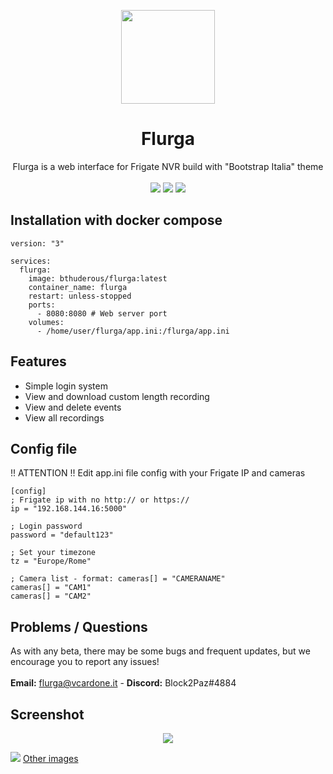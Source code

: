 <p align="center"><img width="150" src="https://raw.githubusercontent.com/Block2Paz/Flurga/main/public/img/favicon.ico"></p>
<h1 align="center">Flurga</h1>
<p align="center">Flurga is a web interface for Frigate NVR build with "Bootstrap Italia" theme<br><br><img src=https://img.shields.io/github/issues/Block2Paz/Flurga>  <img src=https://img.shields.io/github/license/Block2Paz/Flurga> <img src=https://img.shields.io/github/stars/Block2Paz/Flurga></p>

## Installation with docker compose
```
version: "3"

services:
  flurga:
    image: bthuderous/flurga:latest
    container_name: flurga
    restart: unless-stopped
    ports:
      - 8080:8080 # Web server port
    volumes:
      - /home/user/flurga/app.ini:/flurga/app.ini
```

## Features
- Simple login system
- View and download custom length recording
- View and delete events
- View all recordings

## Config file
!! ATTENTION !! Edit app.ini file config with your Frigate IP and cameras
```
[config]
; Frigate ip with no http:// or https://
ip = "192.168.144.16:5000"

; Login password
password = "default123"

; Set your timezone
tz = "Europe/Rome"

; Camera list - format: cameras[] = "CAMERANAME"
cameras[] = "CAM1"
cameras[] = "CAM2"
```

## Problems / Questions
As with any beta, there may be some bugs and frequent updates, but we encourage you to report any issues!<br><br>
<b>Email:</b> flurga@vcardone.it - <b>Discord:</b> Block2Paz#4884

## Screenshot
<p align="center"><img src="https://vcardone.it/imgs/flurgalogin.png"></p>
<img src="https://vcardone.it/imgs/F4.png">
<a href="https://imgur.com/a/cF40RAp">Other images</a>
